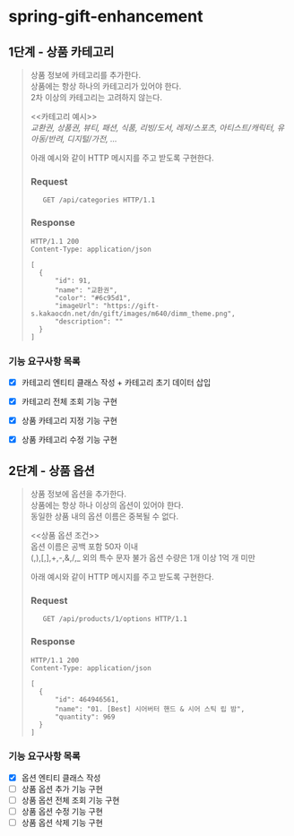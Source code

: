# spring-gift-enhancement

## 1단계 - 상품 카테고리
> 상품 정보에 카테고리를 추가한다.   
> 상품에는 항상 하나의 카테고리가 있어야 한다.   
> 2차 이상의 카테고리는 고려하지 않는다.   
> 
> <<카테고리 예시>>    
> _교환권, 상품권, 뷰티, 패션, 식품, 리빙/도서, 레저/스포츠, 아티스트/캐릭터, 유아동/반려, 디지털/가전, ..._
> 
> 아래 예시와 같이 HTTP 메시지를 주고 받도록 구현한다.
> ### Request
> ```
>    GET /api/categories HTTP/1.1
> ```
> ### Response
> ```
> HTTP/1.1 200
> Content-Type: application/json
> 
> [
>   {
>       "id": 91,
>       "name": "교환권",
>       "color": "#6c95d1",
>       "imageUrl": "https://gift-s.kakaocdn.net/dn/gift/images/m640/dimm_theme.png",
>       "description": ""
>   }
> ]

### 기능 요구사항 목록
- [x] 카테고리 엔티티 클래스 작성 + 카테고리 초기 데이터 삽입
- [x] 카테고리 전체 조회 기능 구현
- [x] 상품 카테고리 지정 기능 구현
- [x] 상품 카테고리 수정 기능 구현


## 2단계 - 상품 옵션
> 상품 정보에 옵션을 추가한다.   
> 상품에는 항상 하나 이상의 옵션이 있어야 한다.   
> 동일한 상품 내의 옵션 이름은 중복될 수 없다.   
> 
> <<상품 옵션 조건>>   
> 옵션 이름은 공백 포함 50자 이내   
> (,),[,],+,-,&,/,_ 외의 특수 문자 불가
> 옵션 수량은 1개 이상 1억 개 미만
>
> 아래 예시와 같이 HTTP 메시지를 주고 받도록 구현한다.
> ### Request
> ```
>    GET /api/products/1/options HTTP/1.1
> ```
> ### Response
> ```
> HTTP/1.1 200 
> Content-Type: application/json
> 
> [
>   {
>       "id": 464946561,
>       "name": "01. [Best] 시어버터 핸드 & 시어 스틱 립 밤",
>       "quantity": 969
>   }
> ]


### 기능 요구사항 목록
- [x] 옵션 엔티티 클래스 작성
- [ ] 상품 옵션 추가 기능 구현
- [ ] 상품 옵션 전체 조회 기능 구현
- [ ] 상품 옵션 수정 기능 구현
- [ ] 상품 옵션 삭제 기능 구현